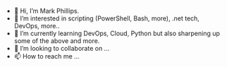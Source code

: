 - 👋 Hi, I’m Mark Phillips.
- 👀 I’m interested in scripting (PowerShell, Bash, more), .net tech, DevOps, more..
- 🌱 I’m currently learning DevOps, Cloud, Python but also sharpening up some of the above and more.
- 💞️ I’m looking to collaborate on ...
- 📫 How to reach me ...

<!---
MarkE0/MarkE0 is a ✨ special ✨ repository because its `README.md` (this file) appears on your GitHub profile.
You can click the Preview link to take a look at your changes.
--->
